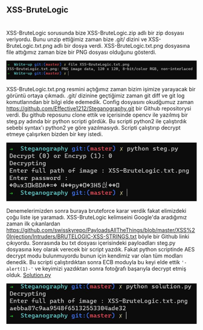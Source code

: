 ## XSS-BruteLogic 
#
XSS-BruteLogic sorusunda bize XSS-BruteLogic.zip adlı bir zip dosyası veriyordu. Bunu unzip ettiğimiz zaman bize .git/ dizini ve XSS-BruteLogic.txt.png adlı bir dosya verdi. XSS-BruteLogic.txt.png dosyasına file attığımız zaman bize bir PNG dosyası olduğunu gösterdi. 

![File](images/File.JPG)

XSS-BruteLogic.txt.png resmini açtığımız zaman bizim işimize yarayacak bir görüntü ortaya çıkmadı. .git/ dizinine geçtiğimiz zaman git diff ve git log komutlarından bir bilgi elde edemedik. Config dosyasını okudğumuz zaman https://github.com/Effective1212/Steganography.git bir Github repositorysi verdi. Bu github reposunu clone ettik ve içerisinde opencv ile yazılmış bir steg.py adında bir python scripti gördük. Bu scripti python2 ile çalıştırdık sebebi syntax'ı python2 ye göre yazılmasıydı. Scripti çalıştırıp decrypt etmeye çalışırken bizden bir key istedi.

![Steg](images/Steg.jpg)

Denemelerimizden sonra buraya bruteforce karar verdik fakat elimizdeki çoğu liste işe yaramadı. XSS-BruteLogic kelimseini Google'da aradığımız zaman ilk çıkanlardan https://github.com/swisskyrepo/PayloadsAllTheThings/blob/master/XSS%20Injection/Intruders/BRUTELOGIC-XSS-STRINGS.txt böyle bir Github linki çıkıyordu. Sonrasında bu txt dosyası içerisindeki payloadları steg.py dosyasına key olarak verecek bir script yazdık. Fakat python scriptinde AES decrypt modu bulunmuyordu bunun için kendimiz var olan tüm modları denedik. Bu scripti çalıştırdıktan sonra ECB moduyla bu keyi elde ettik `'-alert(1)-'` ve keyimizi yazdıktan sonra fotoğrafı başarıyla decrypt etmiş olduk. 
[Solution.py](https://github.com/Aporlorxl23/CTF/blob/main/HI2021/XSS-BruteLogic/XSS-BruteLogic.py)

![Flag](images/Flag.JPG)
